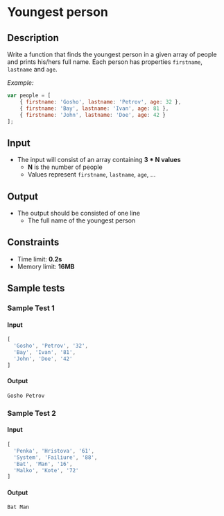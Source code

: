 # Youngest person

## Description
Write a function that finds the youngest person in a given array of people and prints his/hers full name.
Each person has properties `firstname`, `lastname` and `age`.

_Example:_

```js
var people = [
    { firstname: 'Gosho', lastname: 'Petrov', age: 32 },
    { firstname: 'Bay', lastname: 'Ivan', age: 81 },
    { firstname: 'John', lastname: 'Doe', age: 42 }
];
```

## Input
- The input will consist of an array containing **3 \* N values**
  - **N** is the number of people
  - Values represent `firstname`, `lastname`, `age`, ...

## Output
- The output should be consisted of one line
  - The full name of the youngest person

## Constraints
- Time limit: **0.2s**
- Memory limit: **16MB**

## Sample tests

### Sample Test 1

#### Input
```js
[
  'Gosho', 'Petrov', '32',
  'Bay', 'Ivan', '81',
  'John', 'Doe', '42'
]
```

#### Output
```
Gosho Petrov
```

### Sample Test 2

#### Input
```js
[
  'Penka', 'Hristova', '61',
  'System', 'Failiure', '88',
  'Bat', 'Man', '16',
  'Malko', 'Kote', '72'
]
```

#### Output
```
Bat Man
```
